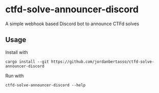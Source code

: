 # ctfd-solve-announcer-discord
A simple webhook based Discord bot to announce CTFd solves

## Usage

Install with

```
cargo install --git https://github.com/jordanbertasso/ctfd-solve-announcer-discord
```

Run with
```
ctfd-solve-announcer-discord --help
```
